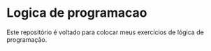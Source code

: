 # Logica de programacao
Este repositório é voltado para colocar meus exercícios de lógica de programação.
